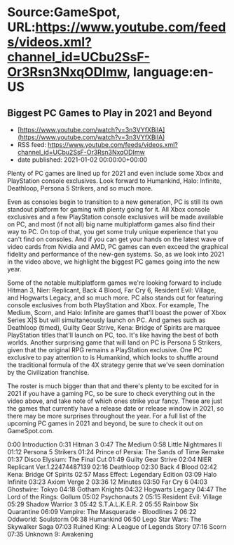 # Source:GameSpot, URL:https://www.youtube.com/feeds/videos.xml?channel_id=UCbu2SsF-Or3Rsn3NxqODImw, language:en-US

## Biggest PC Games to Play in 2021 and Beyond
 - [https://www.youtube.com/watch?v=3n3VYfXBiIA](https://www.youtube.com/watch?v=3n3VYfXBiIA)
 - RSS feed: https://www.youtube.com/feeds/videos.xml?channel_id=UCbu2SsF-Or3Rsn3NxqODImw
 - date published: 2021-01-02 00:00:00+00:00

Plenty of PC games are lined up for 2021 and even include some Xbox and PlayStation console exclusives. Look forward to Humankind, Halo: Infinite, Deathloop, Persona 5 Strikers, and so much more.

Even as consoles begin to transition to a new generation, PC is still its own standout platform for gaming with plenty going for it. All Xbox console exclusives and a few PlayStation console exclusives will be made available on PC, and most (if not all) big name multiplatform games also find their way to PC. On top of that, you get some truly unique experience that you can't find on consoles. And if you can get your hands on the latest wave of video cards from Nvidia and AMD, PC games can even exceed the graphical fidelity and performance of the new-gen systems. So, as we look into 2021 in the video above, we highlight the biggest PC games going into the new year.

Some of the notable multiplatform games we're looking forward to include Hitman 3, Nier: Replicant, Back 4 Blood, Far Cry 6, Resident Evil: Village, and Hogwarts Legacy, and so much more. PC also stands out for featuring console exclusives from both PlayStation and Xbox. For example, The Medium, Scorn, and Halo: Infinite are games that'll boast the power of Xbox Series X|S but will simultaneously launch on PC. And games such as Deathloop (timed), Guilty Gear Strive, Kena: Bridge of Spirits are marquee PlayStation titles that'll launch on PC, too. It's like having the best of both worlds. Another surprising game that will land on PC is Persona 5 Strikers, given that the original RPG remains a PlayStation exclusive. One PC exclusive to pay attention to is Humankind, which looks to shuffle around the traditional formula of the 4X strategy genre that we've seen domination by the Civilization franchise.

The roster is much bigger than that and there's plenty to be excited for in 2021 if you have a gaming PC, so be sure to check everything out in the video above, and take note of which ones strike your fancy. These are just the games that currently have a release date or release window in 2021, so there may be more surprises throughout the year. For a full list of the upcoming PC games in 2021 and beyond, be sure to check it out on GameSpot.com.

0:00 Introduction
0:31 Hitman 3
0:47 The Medium
0:58 Little Nightmares II
01:12 Persona 5 Strikers
01:24 Prince of Persia: The Sands of Time Remake
01:37 Disco Elysium: The Final Cut
01:49 Guilty Gear Strive
02:04 NIER Replicant Ver.1.22474487139
02:16 Deathloop
02:30 Back 4 Blood
02:42 Kena: Bridge Of Spirits
02:57 Mass Effect: Legendary Edition
03:09 Halo Infinite
03:23 Axiom Verge 2
03:36 12 Minutes
03:50 Far Cry 6
04:03 Ghostwire: Tokyo
04:18 Gotham Knights
04:32 Hogwarts Legacy
04:47 The Lord of the Rings: Gollum
05:02 Psychonauts 2
05:15 Resident Evil: Village
05:29 Shadow Warrior 3
05:42 S.T.A.L.K.E.R. 2
05:55 Rainbow Six Quarantine
06:09 Vampire: The Masquerade - Bloodlines 2
06:22 Oddworld: Soulstorm
06:38 Humankind
06:50 Lego Star Wars: The Skywalker Saga
07:03 Ruined King: A League of Legends Story
07:16 Scorn
07:35 Unknown 9: Awakening

